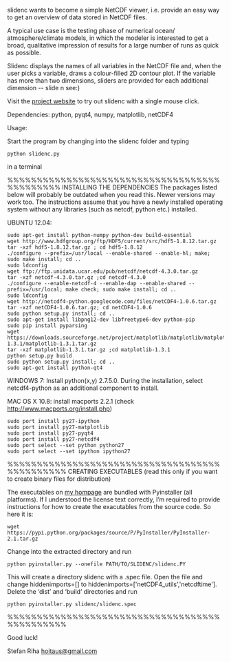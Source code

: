 slidenc wants to become a simple NetCDF viewer, i.e. provide an easy way to 
get an overview of data stored in NetCDF files. 

A typical use case is the testing phase of numerical ocean/
atmosphere/climate models, in which the modeler is interested to get a
broad, qualitative impression of results for a large number of runs
as quick as possible.

Slidenc displays the names of all variables in the NetCDF file and, 
when the user picks a variable, draws a colour-filled 2D contour plot. 
If the variable has more than two dimensions, sliders are provided for 
each additional dimension -- slide n see:)

Visit the [project website](http://www.hoitaus.com/drupal/?q=modelling_tools) to try out slidenc with a single mouse click.

Dependencies: python, pyqt4, numpy, matplotlib, netCDF4

Usage: 

Start the program by changing into the slidenc folder and typing

	python slidenc.py
	
in a terminal

%%%%%%%%%%%%%%%%%%%%%%%%%%%%%%%%%%%%%%%%%%%%%
INSTALLING THE DEPENDENCIES
The packages listed below will probably be outdated when you read this. Newer versions may work too. The instructions assume that you have a newly installed operating system without any libraries (such as netcdf, python etc.) installed.

UBUNTU 12.04:

	sudo apt-get install python-numpy python-dev build-essential
	wget http://www.hdfgroup.org/ftp/HDF5/current/src/hdf5-1.8.12.tar.gz
	tar -xzf hdf5-1.8.12.tar.gz ; cd hdf5-1.8.12
	./configure --prefix=/usr/local --enable-shared --enable-hl; make; sudo make install; cd ..
	sudo ldconfig
	wget ftp://ftp.unidata.ucar.edu/pub/netcdf/netcdf-4.3.0.tar.gz
	tar -xzf netcdf-4.3.0.tar.gz ;cd netcdf-4.3.0
	./configure --enable-netcdf-4 --enable-dap --enable-shared --prefix=/usr/local; make check; sudo make install; cd ..
	sudo ldconfig
	wget http://netcdf4-python.googlecode.com/files/netCDF4-1.0.6.tar.gz
	tar -xzf netCDF4-1.0.6.tar.gz; cd netCDF4-1.0.6
	sudo python setup.py install; cd ..
	sudo apt-get install libpng12-dev libfreetype6-dev python-pip
	sudo pip install pyparsing
	wget https://downloads.sourceforge.net/project/matplotlib/matplotlib/matplotlib-1.3.1/matplotlib-1.3.1.tar.gz
	tar -xzf matplotlib-1.3.1.tar.gz ;cd matplotlib-1.3.1
	python setup.py build
	sudo python setup.py install; cd ..
	sudo apt-get install python-qt4

WINDOWS 7:
Install python(x,y) 2.7.5.0. During the installation, select netcdf4-python as an additional component to install.

MAC OS X 10.8:
install macports 2.2.1 (check http://www.macports.org/install.php)

	sudo port install py27-ipython
	sudo port install py27-matplotlib
	sudo port install py27-pyqt4
	sudo port install py27-netcdf4
	sudo port select --set python python27
	sudo port select --set ipython ipython27

%%%%%%%%%%%%%%%%%%%%%%%%%%%%%%%%%%%%%%%%%%%%%%
CREATING EXECUTABLES (read this only if you want to create binary files for distribution)

The executables on [my hompage](http://www.hoitaus.com/drupal/?q=modelling_tools) are bundled with Pyinstaller (all platforms). 
If I understood the license text correctly, I’m required to provide instructions for how to create the exacutables from the source code. 
So here it is:

	wget https://pypi.python.org/packages/source/P/PyInstaller/PyInstaller-2.1.tar.gz
	
Change into the extracted directory and run

	python pyinstaller.py --onefile PATH/TO/SLIDENC/slidenc.PY
	
This will create a directory slidenc with a .spec file. Open the file and change hiddenimports=[] to hiddenimports=['netCDF4_utils','netcdftime']. Delete the ‘dist’ and ‘build’ directories and run

	python pyinstaller.py slidenc/slidenc.spec

%%%%%%%%%%%%%%%%%%%%%%%%%%%%%%%%%%%%%%%%%%%%%%

Good luck!

Stefan Riha  hoitaus@gmail.com








